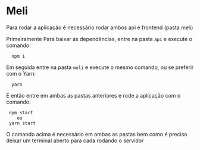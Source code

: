 # Meli

Para rodar a aplicação é necessário rodar ambos api e frontend (pasta meli)


Primeiramente Para baixar as dependências, entre na pasta `api` e execute o comando:

```
  npm i
```

Em seguida entre na pasta `meli` e execute o mesmo comando, ou se preferir com o Yarn:
```
  yarn
``` 
E então entre em ambas as pastas anteriores e rode a aplicação com o comando: 
```
 npm start
    ou 
 yarn start
```

O comando acima é necessário em ambas as pastas bem como é preciso deixar um terminal aberto para cada rodando o servidor